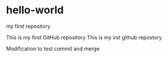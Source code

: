 # hello-world
my first  repository 

This is my first GitHub repository 
This is my irst github repostory 

Modification to test commit and merge 
